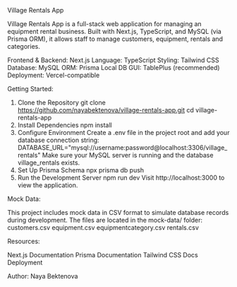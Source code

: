 Village Rentals App

Village Rentals App is a full-stack web application for managing an equipment rental business. Built with Next.js, TypeScript, and MySQL (via Prisma ORM), it allows staff to manage customers, equipment, rentals and categories.


Frontend & Backend: Next.js 
Language: TypeScript
Styling: Tailwind CSS
Database: MySQL
ORM: Prisma
Local DB GUI: TablePlus (recommended)
Deployment: Vercel-compatible

Getting Started:

1. Clone the Repository
git clone https://github.com/nayabektenova/village-rentals-app.git
cd village-rentals-app
2. Install Dependencies
npm install
3. Configure Environment
Create a .env file in the project root and add your database connection string:
DATABASE_URL="mysql://username:password@localhost:3306/village_rentals"
Make sure your MySQL server is running and the database village_rentals exists.
4. Set Up Prisma Schema
npx prisma db push
5. Run the Development Server
npm run dev
Visit http://localhost:3000 to view the application.

Mock Data:

This project includes mock data in CSV format to simulate database records during development. The files are located in the mock-data/ folder:
customers.csv
equipment.csv
equipmentcategory.csv
rentals.csv

Resources:

Next.js Documentation
Prisma Documentation
Tailwind CSS Docs
Deployment

Author: Naya Bektenova
